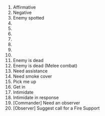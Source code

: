 1. Affirmative
2. Negative
3. Enemy spotted
4. 
5. 
6. 
7. 
8. 
9. 
10. 
11. Enemy is dead
12. Enemy is dead (Melee combat)
13. Need assistance
14. Need smoke cover
15. Pick me up
16. Get in
17. Intimidate
18. Intimidate in response
19. [Commander] Need an observer
20. [Observer] Suggest call for a Fire Support